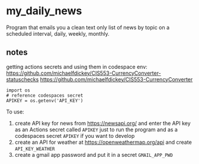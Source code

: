 # my_daily_news

Program that emails you a clean text only list of news by topic on a scheduled interval, daily, weekly, monthly. 

## notes

getting actions secrets and using them in codespace env:
https://github.com/michaelfdickey/CIS553-CurrencyConverter-statuschecks
https://github.com/michaelfdickey/CIS553-CurrencyConverter

```
import os
# reference codespaces secret
APIKEY = os.getenv('API_KEY')
```

To use:

1) create API key for news from https://newsapi.org/ and enter the API key as an Actions secret called `APIKEY` just to run the program and as a codespaces secret `APIKEY` if you want to develop
2) create an API for weather at https://openweathermap.org/api and create `API_KEY_WEATHER`
3) create a gmail app password and put it in a secret `GMAIL_APP_PWD`
